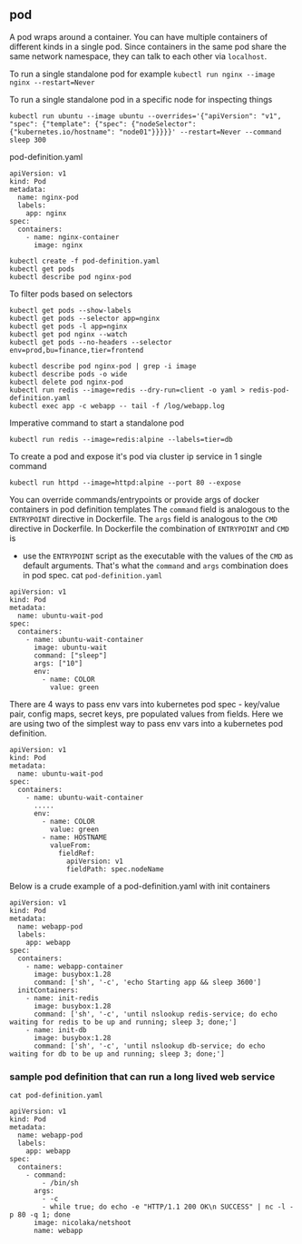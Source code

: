 ## pod

A pod wraps around a container.
You can have multiple containers of different kinds in a single pod.
Since containers in the same pod share the same network namespace, they can talk to each other via `localhost`.

To run a single standalone pod for example
`kubectl run nginx --image nginx --restart=Never`

To run a single standalone pod in a specific node for inspecting things
```
kubectl run ubuntu --image ubuntu --overrides='{"apiVersion": "v1", "spec": {"template": {"spec": {"nodeSelector": {"kubernetes.io/hostname": "node01"}}}}}' --restart=Never --command sleep 300
```

pod-definition.yaml
```
apiVersion: v1
kind: Pod
metadata:
  name: nginx-pod
  labels:
    app: nginx
spec:
  containers:
    - name: nginx-container
      image: nginx
```

```
kubectl create -f pod-definition.yaml
kubectl get pods
kubectl describe pod nginx-pod
```

To filter pods based on selectors
```
kubectl get pods --show-labels
kubectl get pods --selector app=nginx
kubectl get pods -l app=nginx
kubectl get pod nginx --watch
kubectl get pods --no-headers --selector env=prod,bu=finance,tier=frontend
```

```
kubectl describe pod nginx-pod | grep -i image
kubectl describe pods -o wide
kubectl delete pod nginx-pod
kubectl run redis --image=redis --dry-run=client -o yaml > redis-pod-definition.yaml
kubectl exec app -c webapp -- tail -f /log/webapp.log
```

Imperative command to start a standalone pod
```
kubectl run redis --image=redis:alpine --labels=tier=db
```

To create a pod and expose it's pod via cluster ip service in 1 single command
```
kubectl run httpd --image=httpd:alpine --port 80 --expose
```

You can override commands/entrypoints or provide args of docker containers in pod definition templates
The `command` field is analogous to the `ENTRYPOINT` directive in Dockerfile.
The `args` field is analogous to the `CMD` directive in Dockerfile.
In Dockerfile the combination of `ENTRYPOINT` and `CMD` is
  - use the `ENTRYPOINT` script as the executable with the values of the `CMD` as default arguments.
That's what the `command` and `args` combination does in pod spec.
cat `pod-definition.yaml`
```
apiVersion: v1
kind: Pod
metadata:
  name: ubuntu-wait-pod
spec:
  containers:
    - name: ubuntu-wait-container
      image: ubuntu-wait
      command: ["sleep"]
      args: ["10"]
      env:
        - name: COLOR
          value: green
```

There are 4 ways to pass env vars into kubernetes pod spec - key/value pair, config maps, secret keys, pre populated values from fields.
Here we are using two of the simplest way to pass env vars into a kubernetes pod definition.
```
apiVersion: v1
kind: Pod
metadata:
  name: ubuntu-wait-pod
spec:
  containers:
    - name: ubuntu-wait-container
      .....
      env:
        - name: COLOR
          value: green
        - name: HOSTNAME
          valueFrom:
            fieldRef:
              apiVersion: v1
              fieldPath: spec.nodeName
```

Below is a crude example of a pod-definition.yaml with init containers

```
apiVersion: v1
kind: Pod
metadata:
  name: webapp-pod
  labels:
    app: webapp
spec:
  containers:
    - name: webapp-container
      image: busybox:1.28
      command: ['sh', '-c', 'echo Starting app && sleep 3600']
  initContainers:
    - name: init-redis
      image: busybox:1.28
      command: ['sh', '-c', 'until nslookup redis-service; do echo waiting for redis to be up and running; sleep 3; done;']
    - name: init-db
      image: busybox:1.28
      command: ['sh', '-c', 'until nslookup db-service; do echo waiting for db to be up and running; sleep 3; done;']
```

### sample pod definition that can run a long lived web service

`cat pod-definition.yaml`

```
apiVersion: v1
kind: Pod
metadata:
  name: webapp-pod
  labels:
    app: webapp
spec:
  containers:
    - command:
        - /bin/sh
      args:
        - -c
        - while true; do echo -e "HTTP/1.1 200 OK\n SUCCESS" | nc -l -p 80 -q 1; done
      image: nicolaka/netshoot
      name: webapp
```
